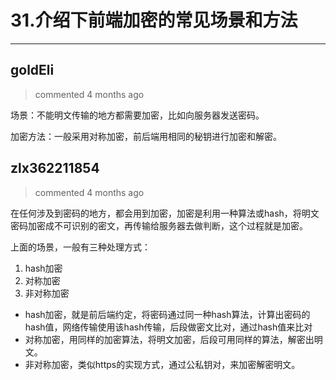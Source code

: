 
 # 31.介绍下前端加密的常见场景和方法 
  
 ***
## goldEli 
 > commented 4 months ago 

场景：不能明文传输的地方都需要加密，比如向服务器发送密码。

加密方法：一般采用对称加密，前后端用相同的秘钥进行加密和解密。
## zlx362211854 
 > commented 4 months ago 

在任何涉及到密码的地方，都会用到加密，加密是利用一种算法或hash，将明文密码加密成不可识别的密文，再传输给服务器去做判断，这个过程就是加密。

上面的场景，一般有三种处理方式：
1. hash加密
2. 对称加密
3. 非对称加密

* hash加密，就是前后端约定，将密码通过同一种hash算法，计算出密码的hash值，网络传输使用该hash传输，后段做密文比对，通过hash值来比对
* 对称加密，用同样的加密算法，将明文加密，后段可用同样的算法，解密出明文。
* 非对称加密，类似https的实现方式，通过公私钥对，来加密解密明文。